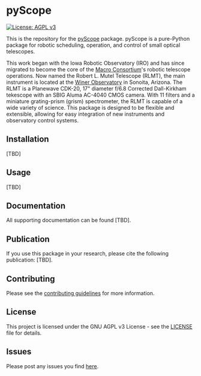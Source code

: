 # pyScope
[![License: AGPL v3](https://img.shields.io/badge/License-AGPL%20v3-blue.svg)](https://www.gnu.org/licenses/agpl-3.0)

This is the repository for the [pyScope](https://github.com/WWGolay/pyScope) package. pyScope is a pure-Python package for robotic scheduling, operation, and control of small optical telescopes. 

This work began with the Iowa Robotic Observatory (IRO) and has since migrated to become the core of the [Macro Consortium](https://macroconsortium.org/)'s robotic telescope operations. Now named the Robert L. Mutel Telescope (RLMT), the main instrument is located at the [Winer Observatory](https://winer.org/) in Sonoita, Arizona. The RLMT is a Planewave CDK-20, 17" diameter f/6.8 Corrected Dall-Kirkham tekescope with an SBIG Aluma AC-4040 CMOS camera. With 11 filters and a miniature grating-prism (grism) spectrometer, the RLMT is capable of a wide variety of science. This package is designed to be flexible and extensible, allowing for easy integration of new instruments and observatory control systems. 

## Installation
[TBD]

## Usage
[TBD]

## Documentation
All supporting documentation can be found [TBD].

## Publication
If you use this package in your research, please cite the following publication: [TBD].

## Contributing
Please see the [contributing guidelines]() for more information.

## License
This project is licensed under the GNU AGPL v3 License - see the [LICENSE](LICENSE) file for details.

## Issues
Please post any issues you find [here](https://github.com/WWGolay/pyScope/issues).